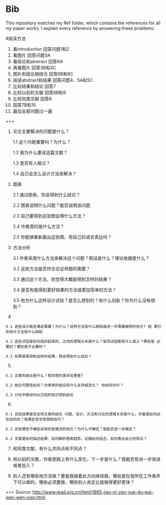 # Bib
This repository matches my Ref folder, which contains the references for all my paper works. I explain every reference by answering these problems:

#阅读方法
1. 看introduction 回答问题1和2 
2. 看图片 回答问题3A 
3. 看结论和abstract 回答6A 
4. 再看图片 回答3B和3C 
5. 图片和结论相结合 回答6B和6C 
6. 阅读abstract和结果 回答问题4、5A和5C 
7. 比较结果和结论 回答7 
8. 比较以前的文献 回答6B和9 
9. 比较同类文献 回答8 
10. 回答7B和10 
11. 最后全部问题过一遍

===

1. 	论文主要解决的问题是什么？

	1.1	这个问题重要吗？为什么？
	
	1.2	我为什么要读这篇文献？ 
	
	1.3	是否有人做过？
	
	1.4	自己会怎么设计方法来解决？
	
2. 	图表	

	2.1	通过图表，你会得到什么结论？
	
	2.2	图表说明什么问题？能否说明该问题  	
	
	2.3	自己要得到这张图会用什么方法？
	
	2.4	作者用的是什么方法？
	
	2.5	你能够重新画出这张图，用自己的语言表达吗？
	
3.	方法分析
	
	3.1	作者采用什么方法来解决这个问题？假设是什么？理论依据是什么？
	
	3.2	这些方法是否符合论证命题的需要？
	
	3.3	通过这个方法，你觉得大概能得到怎样的结果？
	
	3.4	是否有能得到更好结果的方法或更加简单的方法？
	
	3.5	他为什么这样设计试验？是怎么想到的？有什么创新？你为什么没有想到？
	
4. 

	4.1	这些设计能否满足需要？为什么？这种方法有什么缺陷或进一步需要阐明的地方? 结 果分析统计方法有什么缺陷
		
	4.2	这些试验是如何组织起来的，之间的逻辑关系是什么？每项试验都有什么意义？哪些是 必要的？哪些是不必要的？ 
		
	4.3	如果是我得到这样的结果，我会得到什么结论？
	
5.
	
	5.1	文章的结论是什么？和你想的差异在哪里?
	
	5.2	结论可靠性如何？对原来的结论有什么支持或变化？ 你如何评价？
	
	5.3	讨论中是如何从已知的知识得到结论

6.	
	
	6.1	试验结果是否支持文章的结论 问题、设计、方法和讨论的逻辑关系是什么，作者是如何达到目的的？有哪些哲学思想和技巧？
		
	6.2	还有哪些不确定采用的是推测的地方？为什么不确定？我能否进一步确定？ 
	
	6.3	文章是如何描述结果、如何解析图表趋势，论据如何组合，如何表达自己的观点？
	
7.	和同类文献，有什么共同点和不同点？

8.	和以前的文献，作者思路上有什么变化，下一步是什么？我能否有进一步改进或者加入？

9.	别人还有哪些地方没做？要是我接着此方向继续做，哪些是在我所在工作条件下可以做的，哪些必须要做，哪些别人肯定比我做得更好更快？

===
Source: http://www.read.org.cn/html/1865-jiao-ni-zen-yue-du-wai-wen-wen-xian.html

